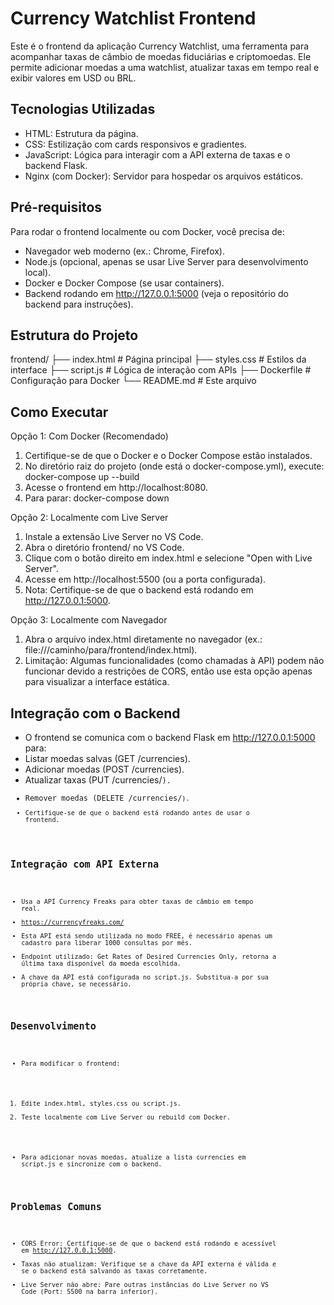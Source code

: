 # Currency Watchlist Frontend
Este é o frontend da aplicação Currency Watchlist, uma ferramenta para acompanhar taxas 
de câmbio de moedas fiduciárias e criptomoedas. Ele permite adicionar moedas a uma watchlist, 
atualizar taxas em tempo real e exibir valores em USD ou BRL.

## Tecnologias Utilizadas
- HTML: Estrutura da página.
- CSS: Estilização com cards responsivos e gradientes.
- JavaScript: Lógica para interagir com a API externa de taxas e o backend Flask.
- Nginx (com Docker): Servidor para hospedar os arquivos estáticos.

## Pré-requisitos
Para rodar o frontend localmente ou com Docker, você precisa de:
- Navegador web moderno (ex.: Chrome, Firefox).
- Node.js (opcional, apenas se usar Live Server para desenvolvimento local).
- Docker e Docker Compose (se usar containers).
- Backend rodando em http://127.0.0.1:5000 (veja o repositório do backend para instruções).

## Estrutura do Projeto
frontend/
├── index.html        # Página principal
├── styles.css        # Estilos da interface
├── script.js         # Lógica de interação com APIs
├── Dockerfile        # Configuração para Docker
└── README.md         # Este arquivo

## Como Executar
Opção 1: Com Docker (Recomendado)
1. Certifique-se de que o Docker e o Docker Compose estão instalados.
2. No diretório raiz do projeto (onde está o docker-compose.yml), execute:
docker-compose up --build
3. Acesse o frontend em http://localhost:8080.
4. Para parar:
docker-compose down

Opção 2: Localmente com Live Server
1. Instale a extensão Live Server no VS Code.
2. Abra o diretório frontend/ no VS Code.
3. Clique com o botão direito em index.html e selecione "Open with Live Server".
4. Acesse em http://localhost:5500 (ou a porta configurada).
5. Nota: Certifique-se de que o backend está rodando em http://127.0.0.1:5000.

Opção 3: Localmente com Navegador
1. Abra o arquivo index.html diretamente no navegador (ex.: file:///caminho/para/frontend/index.html).
2. Limitação: Algumas funcionalidades (como chamadas à API) podem não funcionar devido a 
restrições de CORS, então use esta opção apenas para visualizar a interface estática.

## Integração com o Backend
- O frontend se comunica com o backend Flask em http://127.0.0.1:5000 para:
 - Listar moedas salvas (GET /currencies).
 - Adicionar moedas (POST /currencies).
 - Atualizar taxas (PUT /currencies/<code>).
 - Remover moedas (DELETE /currencies/<code>).
- Certifique-se de que o backend está rodando antes de usar o frontend.

## Integração com API Externa
- Usa a API Currency Freaks para obter taxas de câmbio em tempo real.
- https://currencyfreaks.com/
- Esta API está sendo utilizada no modo FREE, é necessário apenas um cadastro para liberar 1000
consultas por mês.
- Endpoint utilizado: Get Rates of Desired Currencies Only, retorna a última taxa disponível 
da moeda escolhida.
- A chave da API está configurada no script.js. Substitua-a por sua própria chave, se necessário.

## Desenvolvimento
- Para modificar o frontend:
 1. Edite index.html, styles.css ou script.js.
 2. Teste localmente com Live Server ou rebuild com Docker.
- Para adicionar novas moedas, atualize a lista currencies em script.js e sincronize com o backend.

## Problemas Comuns
- CORS Error: Certifique-se de que o backend está rodando e acessível em http://127.0.0.1:5000.
- Taxas não atualizam: Verifique se a chave da API externa é válida e se o backend 
está salvando as taxas corretamente.
- Live Server não abre: Pare outras instâncias do Live Server no VS Code 
(Port: 5500 na barra inferior).

